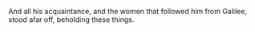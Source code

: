 And all his acquaintance, and the women that followed him from Galilee, stood afar off, beholding these things.
